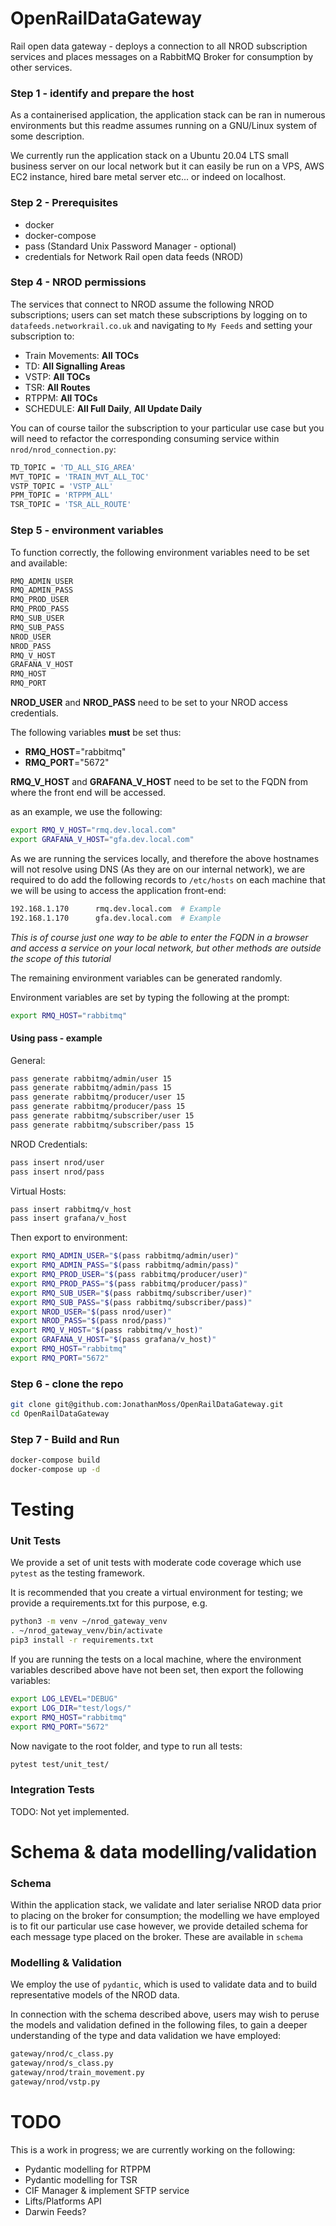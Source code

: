 # OpenRailDataGateway
Rail open data gateway - deploys a connection to all NROD subscription services
and places messages on a RabbitMQ Broker for consumption by other services.

### Step 1 - identify and prepare the host
As a containerised application, the application stack can be ran in numerous environments but this readme assumes running on a GNU/Linux system of some description.

We currently run the application stack on a Ubuntu 20.04 LTS small business server on our local network but it can easily be run on a VPS, AWS EC2 instance, hired bare metal server etc... or indeed on localhost.

### Step 2 - Prerequisites
- docker
- docker-compose
- pass (Standard Unix Password Manager - optional)
- credentials for Network Rail open data feeds (NROD)

### Step 4 - NROD permissions
The services that connect to NROD assume the following NROD subscriptions; users can set match these subscriptions by logging on to ```datafeeds.networkrail.co.uk``` and navigating to ```My Feeds``` and setting your subscription to:
- Train Movements: **All TOCs**
- TD: **All Signalling Areas**
- VSTP: **All TOCs**
- TSR: **All Routes**
- RTPPM: **All TOCs**
- SCHEDULE: **All Full Daily**, **All Update Daily**

You can of course tailor the subscription to your particular use case but you will need to refactor the corresponding consuming service within ```nrod/nrod_connection.py```:

```bash
TD_TOPIC = 'TD_ALL_SIG_AREA'
MVT_TOPIC = 'TRAIN_MVT_ALL_TOC'
VSTP_TOPIC = 'VSTP_ALL'
PPM_TOPIC = 'RTPPM_ALL'
TSR_TOPIC = 'TSR_ALL_ROUTE'
```

### Step 5 - environment variables
To function correctly, the following environment variables need to be set and available:
```bash
RMQ_ADMIN_USER
RMQ_ADMIN_PASS
RMQ_PROD_USER
RMQ_PROD_PASS
RMQ_SUB_USER
RMQ_SUB_PASS
NROD_USER
NROD_PASS
RMQ_V_HOST
GRAFANA_V_HOST
RMQ_HOST
RMQ_PORT
```
**NROD_USER** and **NROD_PASS** need to be set to your NROD access credentials.

The following variables **must** be set thus:
- **RMQ_HOST**="rabbitmq"
- **RMQ_PORT**="5672"

**RMQ_V_HOST** and **GRAFANA_V_HOST** need to be set to the FQDN from where the front end will be accessed.

as an example, we use the following:
```bash
export RMQ_V_HOST="rmq.dev.local.com"
export GRAFANA_V_HOST="gfa.dev.local.com"
```
As we are running the services locally, and therefore the above hostnames will not resolve using DNS (As they are on our internal network), we are required to do add the following records to ```/etc/hosts``` on each machine that we will be using to access the application front-end:

```bash
192.168.1.170      rmq.dev.local.com  # Example
192.168.1.170      gfa.dev.local.com  # Example
```

*This is of course just one way to be able to enter the FQDN in a browser and access a service on your local network, but other methods are outside the scope of this tutorial*

The remaining environment variables can be generated randomly.

Environment variables are set by typing the following at the prompt:
```bash
export RMQ_HOST="rabbitmq"
```

#### Using pass - example
General:
```bash
pass generate rabbitmq/admin/user 15
pass generate rabbitmq/admin/pass 15
pass generate rabbitmq/producer/user 15
pass generate rabbitmq/producer/pass 15
pass generate rabbitmq/subscriber/user 15
pass generate rabbitmq/subscriber/pass 15
```

NROD Credentials:
```bash
pass insert nrod/user
pass insert nrod/pass
```

Virtual Hosts:
```bash
pass insert rabbitmq/v_host
pass insert grafana/v_host
```

Then export to environment:
```bash
export RMQ_ADMIN_USER="$(pass rabbitmq/admin/user)"
export RMQ_ADMIN_PASS="$(pass rabbitmq/admin/pass)"
export RMQ_PROD_USER="$(pass rabbitmq/producer/user)"
export RMQ_PROD_PASS="$(pass rabbitmq/producer/pass)"
export RMQ_SUB_USER="$(pass rabbitmq/subscriber/user)"
export RMQ_SUB_PASS="$(pass rabbitmq/subscriber/pass)"
export NROD_USER="$(pass nrod/user)"
export NROD_PASS="$(pass nrod/pass)"
export RMQ_V_HOST="$(pass rabbitmq/v_host)"
export GRAFANA_V_HOST="$(pass grafana/v_host)"
export RMQ_HOST="rabbitmq"
export RMQ_PORT="5672"
```

### Step 6 - clone the repo

```bash
git clone git@github.com:JonathanMoss/OpenRailDataGateway.git
cd OpenRailDataGateway
```

### Step 7 - Build and Run
```bash
docker-compose build
docker-compose up -d
```

# Testing

### Unit Tests

We provide a set of unit tests with moderate code coverage which use ```pytest``` as the testing framework.

It is recommended that you create a virtual environment for testing; we provide a requirements.txt for this purpose, e.g.

```bash
python3 -m venv ~/nrod_gateway_venv
. ~/nrod_gateway_venv/bin/activate
pip3 install -r requirements.txt
```

If you are running the tests on a local machine, where the environment variables described above have not been set, then export the following variables:
```bash
export LOG_LEVEL="DEBUG"
export LOG_DIR="test/logs/"
export RMQ_HOST="rabbitmq"
export RMQ_PORT="5672"
```
Now navigate to the root folder, and type to run all tests:
```bash
pytest test/unit_test/
```
### Integration Tests

TODO: Not yet implemented.

# Schema & data modelling/validation

### Schema

Within the application stack, we validate and later serialise NROD data prior to placing on the broker for consumption; the modelling we have employed is to fit our particular use case however, we provide detailed schema for each message type placed on the broker. These are available in ```schema```

### Modelling & Validation

We employ the use of ```pydantic```, which is used to validate data and to build representative models of the NROD data.

In connection with the schema described above, users may wish to peruse the models and validation defined in the following files, to gain a deeper understanding of the type and data validation we have employed:

```bash
gateway/nrod/c_class.py
gateway/nrod/s_class.py
gateway/nrod/train_movement.py
gateway/nrod/vstp.py
```

# TODO

This is a work in progress; we are currently working on the following:

- Pydantic modelling for RTPPM
- Pydantic modelling for TSR
- CIF Manager & implement SFTP service
- Lifts/Platforms API
- Darwin Feeds?
